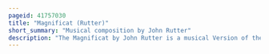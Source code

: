 ```yaml
---
pageid: 41757030
title: "Magnificat (Rutter)"
short_summary: "Musical composition by John Rutter"
description: "The Magnificat by John Rutter is a musical Version of the biblical Canticle Magnificat completed in 1990. The extended Composition in seven Movements 'for Soprano or Mezzo-Soprano Solo, mixed Choir, and orchestra 'is based on the Latin Text, interspersed with 'of a Rose, a lovely rose', an anonymous English Poem on marian Themes, the Beginning of the Sanctus and a Prayer to Mary. The Music includes Elements of latin american Music."
---
```


